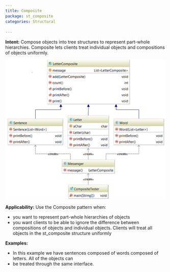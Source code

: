 ```yaml
---
title: Composite
package: st_composite
categories: Structural

---
```


**Intent:** Compose objects into tree structures to represent part-whole
hierarchies. Composite lets clients treat individual objects and compositions
of objects uniformly.  
 
![alt text](https://github.com/mike100casey/DesignPatterns/blob/master/img/Composite.PNG?raw=true)

**Applicability:** Use the Composite pattern when:
 
* you want to represent part-whole hierarchies of objects
* you want clients to be able to ignore the difference between compositions of objects and individual objects. Clients will treat all objects in the st_composite structure uniformly

**Examples:**

* In this example we have sentences composed of words composed of letters. All of the objects can
* be treated through the same interface.
